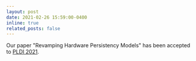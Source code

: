 ```yaml
---
layout: post
date: 2021-02-26 15:59:00-0400
inline: true
related_posts: false
---
```


Our paper "Revamping Hardware Persistency Models" has been accepted to [PLDI 2021](https://pldi21.sigplan.org/).
